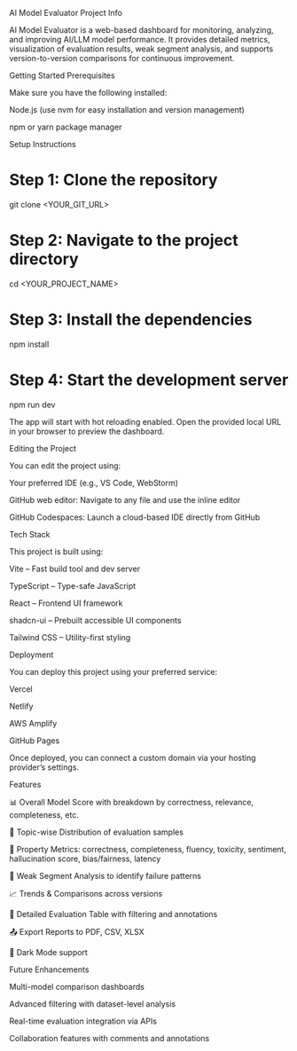 AI Model Evaluator
Project Info

AI Model Evaluator is a web-based dashboard for monitoring, analyzing, and improving AI/LLM model performance.
It provides detailed metrics, visualization of evaluation results, weak segment analysis, and supports version-to-version comparisons for continuous improvement.

Getting Started
Prerequisites

Make sure you have the following installed:

Node.js (use nvm
 for easy installation and version management)

npm or yarn package manager

Setup Instructions
# Step 1: Clone the repository
git clone <YOUR_GIT_URL>

# Step 2: Navigate to the project directory
cd <YOUR_PROJECT_NAME>

# Step 3: Install the dependencies
npm install

# Step 4: Start the development server
npm run dev


The app will start with hot reloading enabled. Open the provided local URL in your browser to preview the dashboard.

Editing the Project

You can edit the project using:

Your preferred IDE (e.g., VS Code, WebStorm)

GitHub web editor: Navigate to any file and use the inline editor

GitHub Codespaces: Launch a cloud-based IDE directly from GitHub

Tech Stack

This project is built using:

Vite – Fast build tool and dev server

TypeScript – Type-safe JavaScript

React – Frontend UI framework

shadcn-ui – Prebuilt accessible UI components

Tailwind CSS – Utility-first styling

Deployment

You can deploy this project using your preferred service:

Vercel

Netlify

AWS Amplify

GitHub Pages

Once deployed, you can connect a custom domain via your hosting provider’s settings.

Features

📊 Overall Model Score with breakdown by correctness, relevance, completeness, etc.

📂 Topic-wise Distribution of evaluation samples

🧩 Property Metrics: correctness, completeness, fluency, toxicity, sentiment, hallucination score, bias/fairness, latency

🔎 Weak Segment Analysis to identify failure patterns

📈 Trends & Comparisons across versions

📝 Detailed Evaluation Table with filtering and annotations

📤 Export Reports to PDF, CSV, XLSX

🌙 Dark Mode support

Future Enhancements

Multi-model comparison dashboards

Advanced filtering with dataset-level analysis

Real-time evaluation integration via APIs

Collaboration features with comments and annotations
